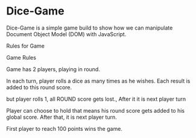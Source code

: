 # Dice-Game
Dice-Game is a simple game build to show how we can manipulate Document Object Model (DOM) with JavaScript.

Rules for Game

Game Rules

Game has 2 players, playing in round.

In each turn, player rolls a dice as many times as he wishes. Each result is added to this round score.

but player rolls 1, all ROUND score gets lost., After it it is next player turn

Player can choose to hold that means his round score gets added to his global score. After that, it is next player turn.

First player to reach 100 points wins the game.


